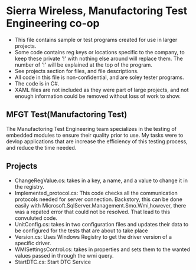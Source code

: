 # Sierra Wireless, Manufactoring Test Engineering co-op
- This file contains sample or test programs created for use in larger projects. 
- Some code contains reg keys or locations specific to the company, to keep these private '!' with nothing else around will replace them. The number of '!' will be explained at the top of the program.
- See projects section for files, and file descriptions.
- All code in this file is non-confidential, and are soley tester programs.
- The code is in C#.
- XAML files are not included as they were part of large projects, and not enough information could be removed without loss of work to show.
## MFGT Test(Manufactoring Test)
The Manufactoring Test Engineering team specializes in the testing of embedded modules to ensure their quality prior to use. My tasks were to devlop applications that are increase the efficiency of this testing process, and reduce the time needed.
## Projects
- ChangeRegValue.cs: takes in a key, a name, and a value to change it in the registry.
- Implemented_protocol.cs: This code checks all the communication protocols needed for server connection. Backstory, this can be done easily with Microsoft.SqlServer.Management.Smo.Wmi,however, there was a repated error that could not be resolved. That lead to this convuluted code.
- UnitConfig.cs: takes in two configuration files and updates their data to be configured for the tests that are about to take place
- Version.cs: Uses Windows Registry to get the driver version of a specific driver.
- WMISettingsControl.cs: takes in properties and sets them to the wanted values passed in through the wmi query.
- StartDTC.cs: Start DTC Service
